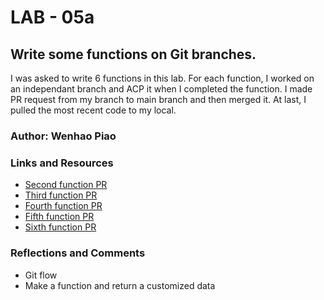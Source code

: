 # LAB - 05a

## Write some functions on Git branches.

I was asked to write 6 functions in this lab. For each function, I worked on an independant branch and ACP it when I completed the function. I made PR request from my branch to main branch and then merged it. At last, I pulled the most recent code to my local. 

### Author: Wenhao Piao

### Links and Resources
* [Second function PR](https://github.com/wpiao/lab-05a-functions/pull/1)
* [Third function PR](https://github.com/wpiao/lab-05a-functions/pull/2)
* [Fourth function PR](https://github.com/wpiao/lab-05a-functions/pull/3)
* [Fifth function PR](https://github.com/wpiao/lab-05a-functions/pull/4)
* [Sixth function PR](https://github.com/wpiao/lab-05a-functions/pull/5)

### Reflections and Comments
* Git flow
* Make a function and return a customized data
